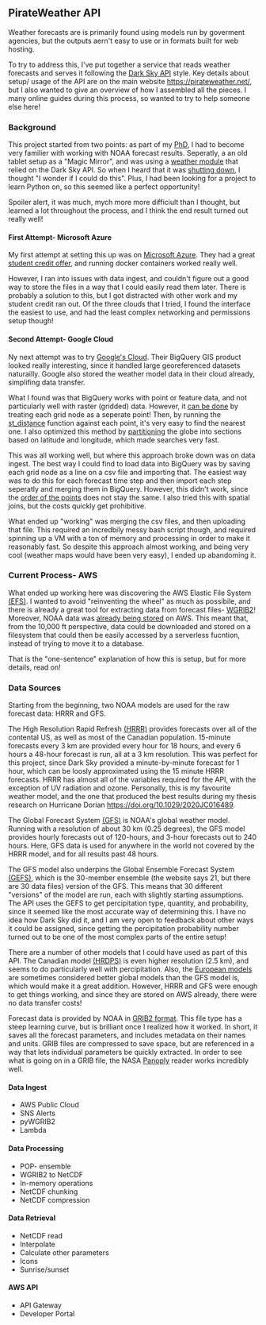 ## PirateWeather API

Weather forecasts are is primarily found using models run by goverment agencies, but the outputs aern't easy to use or in formats built for web hosting.

To try to address this, I've put together a service that reads weather forecasts and serves it following the [Dark Sky API](https://web.archive.org/web/20200723173936/https://darksky.net/dev/docs) style. Key details about setup/ usage of the API are on the main website <https://pirateweather.net/>, but I also wanted to give an overview of how I assembled all the pieces. I many online guides during this process, so wanted to try to help someone else here! 

### Background

This project started from two points: as part of my [PhD](https://coastlines.engineering.queensu.ca/dunexrt), I had to become very familier with working with NOAA forecast results. Seperatly, a an old tablet setup as a "Magic Mirror", and was using a [weather module](https://github.com/jclarke0000/MMM-DarkSkyForecast) that relied on the Dark Sky API. So when I heard that it was [shutting down](https://blog.darksky.net/dark-sky-has-a-new-home/), I thought "I wonder if I could do this". Plus, I had been looking for a project to learn Python on, so this seemed like a perfect opportunity! 

Spoiler alert, it was much, mych more more difficiult than I thought, but learned a lot throughout the process, and I think the end result turned out really well!

#### First Attempt- Microsoft Azure

My first attempt at setting this up was on [Microsoft Azure](https://azure.microsoft.com/en-ca/). They had a great [student credit offer](https://azure.microsoft.com/en-ca/free/students/), and running docker containers worked really well. 

However, I ran into issues with data ingest, and couldn't figure out a good way to store the files in a way that I could easily read them later. There is probably a solution to this, but I got distracted with other work and my student credit ran out. Of the three clouds that I tried, I found the interface the easiest to use, and had the least complex networking and permissions setup though! 

#### Second Attempt- Google Cloud

Ny next attempt was to try [Google's Cloud](https://cloud.google.com/). Their BigQuery GIS product looked really interesting, since it handled large georeferenced datasets naturailly. Google also stored the weather model data in their cloud already, simplifing data transfer.

What I found was that BigQuery works with point or feature data, and not particularly well with raster (gridded) data. However, it [can be done](https://medium.com/google-cloud/how-to-query-geographic-raster-data-in-bigquery-efficiently-b178b1a5e723) by treating each grid node as a seperate point! Then, by running the [st_distance](https://cloud.google.com/bigquery/docs/reference/standard-sql/geography_functions#st_distance) function against each point, it's very easy to find the nearest one. I also optimized this method by [partitioning](https://cloud.google.com/bigquery/docs/partitioned-tables) the globe into sections based on latitude and longitude, which made searches very fast. 

This was all working well, but where this approach broke down was on data ingest. The best way I could find to load data into BigQuery was by saving each grid node as a line on a csv file and importing that. The easiest way was to do this for each forecast time step and then import each step seperatly and merging them in BigQuery. However, this didn't work, since the [order of the points](https://cloud.google.com/bigquery/docs/loading-data-cloud-storage-csv) does not stay the same. I also tried this with spatial joins, but the costs quickly get prohibitive.

What ended up "working" was merging the csv files, and then uploading that file. This required an incredbily messy bash script though, and required spinning up a VM with a ton of memory and processing in order to make it reasonably fast. So despite this approach almost working, and being very cool (weather maps would have been very easy), I ended up abandoming it. 

### Current Process- AWS 

What ended up working here was discovering the AWS Elastic File System [(EFS)](https://aws.amazon.com/efs/). I wanted to avoid "reinventing the wheel" as much as possibile, and there is already a great tool for extracting data from forecast files- [WGRIB2](https://www.cpc.ncep.noaa.gov/products/wesley/wgrib2/)! Moreover, NOAA data was [already being stored](https://registry.opendata.aws/collab/noaa/) on AWS. This meant that, from the 10,000 ft perspective, data could be downloaded and stored on a filesystem that could then be easily accessed by a serverless fucntion, instead of trying to move it to a database.

That is the "one-sentence" explanation of how this is setup, but for more details, read on!


### Data Sources

Starting from the beginning, two NOAA models are used for the raw forecast data: HRRR and GFS.

The High Resolution Rapid Refresh [(HRRR)](https://rapidrefresh.noaa.gov/hrrr/) provides forecasts over all of the contental US, as well as most of the Canadian population. 15-minute forecasts every 3 km are provided every hour for 18 hours, and every 6 hours a 48-hour forecast is run, all at a 3 km resolution. This was perfect for this project, since Dark Sky provided a minute-by-minute forecast for 1 hour, which can be loosly approximated using the 15 minute HRRR forecasts. HRRR has almost all of the variables required for the API, with the exception of UV radiation and ozone. Personally, this is my favourite weather model, and the one that produced the best results during my thesis research on Hurricane Dorian <https://doi.org/10.1029/2020JC016489>. 

The Global Forecast System [(GFS)](https://www.ncdc.noaa.gov/data-access/model-data/model-datasets/global-forcast-system-gfs) is NOAA's global weather model. Running with a resolution of about 30 km (0.25 degrees), the GFS model provides hourly forecasts out of 120-hours, and 3-hour forecasts out to 240 hours. Here, GFS data is used for anywhere in the world not covered by the HRRR model, and for all results past 48 hours. 

The GFS model also underpins the Global Ensemble Forecast System [(GEFS)](https://www.ncdc.noaa.gov/data-access/model-data/model-datasets/global-ensemble-forecast-system-gefs), which is the 30-member ensemble (the website says 21, but there are 30 data files)  version of the GFS. This means that 30 different "versions" of the model are run, each with slightly starting assumptions. The API uses the GEFS to get percipitation type, quantity, and probability, since it seemed like the most accurate way of determining this. I have no idea how Dark Sky did it, and I am very open to feedback about other ways it could be assigned, since getting the percipitation probability number turned out to be one of the most complex parts of the entire setup! 

There are a number of other models that I could have used as part of this API. The Canadian model [(HRDPS)](https://weather.gc.ca/grib/grib2_HRDPS_HR_e.html) is even higher resolution (2.5 km), and seems to do particularly well with percipitation. Also, the [European models](https://www.ecmwf.int/en/forecasts) are sometimes considered better global models than the GFS model is, which would make it a great addition. However, HRRR and GFS were enough to get things working, and since they are stored on AWS already, there were no data transfer costs! 

Forecast data is provided by NOAA in [GRIB2 format](https://en.wikipedia.org/wiki/GRIB). This file type has a steep learning curve, but is brilliant once I realized how it worked. In short, it saves all the forecast parameters, and includes metadata on their names and units. GRIB files are compressed to save space, but are referenced in a way that lets individual parameters be quickly extracted. In order to see what is going on in a GRIB file, the NASA [Panoply](https://www.giss.nasa.gov/tools/panoply/) reader works incredibly well.

#### Data Ingest

* AWS Public Cloud
* SNS Alerts
* pyWGRIB2
* Lambda

#### Data Processing

* POP- ensemble
* WGRIB2 to NetCDF
* In-memory operations
* NetCDF chunking 
* NetCDF compression

#### Data Retrieval

* NetCDF read
* Interpolate 
* Calculate other parameters
* Icons
* Sunrise/sunset

#### AWS API

* API Gateway 
* Developer Portal







































 
